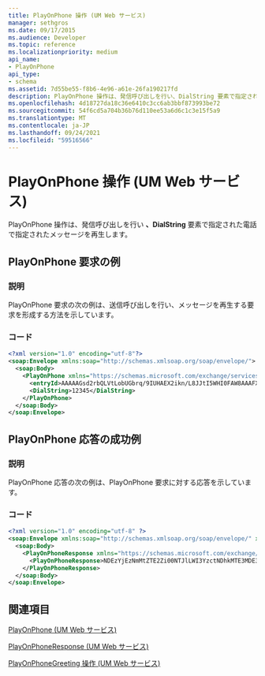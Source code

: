 ```yaml
---
title: PlayOnPhone 操作 (UM Web サービス)
manager: sethgros
ms.date: 09/17/2015
ms.audience: Developer
ms.topic: reference
ms.localizationpriority: medium
api_name:
- PlayOnPhone
api_type:
- schema
ms.assetid: 7d55be55-f8b6-4e96-a61e-26fa190217fd
description: PlayOnPhone 操作は、発信呼び出しを行い、DialString 要素で指定された電話で指定されたメッセージを再生します。
ms.openlocfilehash: 4d18727da18c36e6410c3cc6ab3bbf873993be72
ms.sourcegitcommit: 54f6cd5a704b36b76d110ee53a6d6c1c3e15f5a9
ms.translationtype: MT
ms.contentlocale: ja-JP
ms.lasthandoff: 09/24/2021
ms.locfileid: "59516566"
---
```

# <a name="playonphone-operation-um-web-service"></a>PlayOnPhone 操作 (UM Web サービス)

PlayOnPhone 操作は、発信呼び出しを行い **、DialString** 要素で指定された電話で指定されたメッセージを再生します。 
  
## <a name="playonphone-request-example"></a>PlayOnPhone 要求の例

### <a name="description"></a>説明

PlayOnPhone 要求の次の例は、送信呼び出しを行い、メッセージを再生する要求を形成する方法を示しています。
  
### <a name="code"></a>コード

```XML
<?xml version="1.0" encoding="utf-8"?>
<soap:Envelope xmlns:soap="http://schemas.xmlsoap.org/soap/envelope/">
  <soap:Body>
    <PlayOnPhone xmlns="https://schemas.microsoft.com/exchange/services/2006/messages">
      <entryId>AAAAAGsd2rbQLVtLobUGbrq/9IUHAEX2ikn/L8JJtI5WHI0FAW8AAAFXHhsAACxVpEl+KVVLl957wp//x6UAGAetcDUAAA==</entryId>
      <DialString>12345</DialString>
    </PlayOnPhone>
  </soap:Body>
</soap:Envelope>
```

## <a name="successful-playonphone-response-example"></a>PlayOnPhone 応答の成功例

### <a name="description"></a>説明

PlayOnPhone 応答の次の例は、PlayOnPhone 要求に対する応答を示しています。
  
### <a name="code"></a>コード

```XML
<?xml version="1.0" encoding="utf-8" ?> 
<soap:Envelope xmlns:soap="http://schemas.xmlsoap.org/soap/envelope/" xmlns:xsi="http://www.w3.org/2001/XMLSchema-instance" xmlns:xsd="http://www.w3.org/2001/XMLSchema">
  <soap:Body>
    <PlayOnPhoneResponse xmlns="https://schemas.microsoft.com/exchange/services/2006/messages">
      <PlayOnPhoneResponse>NDEzYjEzNmMtZTE2Zi00NTJlLWI3YzctNDhkMTE3MDE3YjlmQGRmLWV1bS0wMS5leGNoYW5nZS5jb3JwLm1pY3Jvc29mdC5jb20=</PlayOnPhoneResponse> 
    </PlayOnPhoneResponse>
  </soap:Body>
</soap:Envelope>
```

## <a name="see-also"></a>関連項目



[PlayOnPhone (UM Web サービス)](playonphone-um-web-service.md)
  
[PlayOnPhoneResponse (UM Web サービス)](playonphoneresponse-um-web-service.md)
  
[PlayOnPhoneGreeting 操作 (UM Web サービス)](playonphonegreeting-operation-um-web-service.md)

